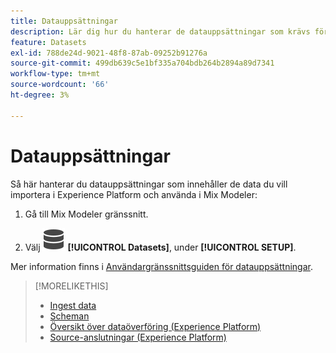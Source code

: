 ```yaml
---
title: Datauppsättningar
description: Lär dig hur du hanterar de datauppsättningar som krävs för att importera data till Mix Modeler.
feature: Datasets
exl-id: 788de24d-9021-48f8-87ab-09252b91276a
source-git-commit: 499db639c5e1bf335a704bdb264b2894a89d7341
workflow-type: tm+mt
source-wordcount: '66'
ht-degree: 3%

---
```


# Datauppsättningar

Så här hanterar du datauppsättningar som innehåller de data du vill importera i Experience Platform och använda i Mix Modeler:

1. Gå till Mix Modeler gränssnitt.

1. Välj ![Data](/help/assets/icons/Data.svg) **[!UICONTROL Datasets]**, under **[!UICONTROL SETUP]**.

Mer information finns i [Användargränssnittsguiden för datauppsättningar](https://experienceleague.adobe.com/docs/experience-platform/catalog/datasets/user-guide.html?lang=sv-SE).

>[!MORELIKETHIS]
>
>* [Ingest data](https://experienceleague.adobe.com/sv/docs/experience-platform/ingestion/home)
>* [Scheman](schemas.md)
>* [Översikt över dataöverföring (Experience Platform)](https://experienceleague.adobe.com/sv/docs/experience-platform/ingestion/home)
>* [Source-anslutningar (Experience Platform)](https://experienceleague.adobe.com/sv/docs/experience-platform/sources/home)
